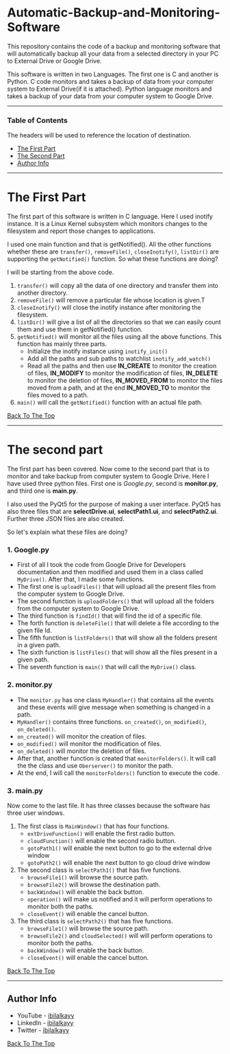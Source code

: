 # Automatic-Backup-and-Monitoring-Software
This repository contains the code of a backup and monitoring software that will automatically backup all your data from a selected directory in your PC to External Drive or Google Drive.

This software is written in two Languages. The first one is C and another is Python. 
C code monitors and takes a backup of data from your computer system to External Drive(if it is attached). Python language monitors and takes a backup of your data from your computer system to Google Drive.

---

### Table of Contents
The headers will be used to reference the location of destination.

- [The First Part](#the-first-part)
- [The Second Part](#the-second-part)
- [Author Info](#author-info)

---


# The First Part
The first part of this software is written in C language. Here I used inotify instance. It is a Linux Kernel subsystem which monitors changes to the filesystem and report those changes to applications.

I used one main function and that is getNotified(). All the other functions whether these are ```transfer()```, ```removeFile()```, ```closeInotify()```, ```listDir()``` are supporting the ```getNotified()``` function. So what these functions are doing?

I will be starting from the above code. 

1. ```transfer()``` will copy all the data of one directory and transfer them into another directory. 
2. ```removeFile()``` will remove a particular file whose location is given.T
3. ```closeInotify()``` will close the inotify instance after monitoring the filesystem.
4. ```listDir()``` will give a list of all the directories so that we can easily count them and use them in getNotified() function.
5. ```getNotified()``` will monitor all the files using all the above functions. This function has mainly three parts. 
   - Initialize the inotify instance using ```inotify_init()```
   - Add all the paths and sub paths to watchlist ```inotify_add_watch()```
   - Read all the paths and then use **IN_CREATE** to monitor the creation of files, **IN_MODIFY** to monitor the modification of files, **IN_DELETE** to monitor the deletion of files, **IN_MOVED_FROM** to monitor the files moved from a path, and at the end **IN_MOVED_TO** to monitor the files moved to a path. 
6. ```main()``` will call the ```getNotified()``` function with an actual file path.

[Back To The Top](#Automatic-Backup-and-Monitoring-Software)

---

# The second part
The first part has been covered. Now come to the second part that is to monitor and take backup from computer system to Google Drive. Here I have used three python files. First one is *Google.py*, second is **monitor.py**, and third one is **main.py**.

I also used the PyQt5 for the purpose of making a user interface. PyQt5 has also three files that are **selectDrive.ui**, **selectPath1.ui**, and **selectPath2.ui**. Further three JSON files are also created. 

So let's explain what these files are doing?

### 1. Google.py
   - First of all I took the code from Google Drive for Developers documentation and then modified and used them in a class called ```MyDrive()```. After that, I made some functions. 
   - The first one is ```uploadFiles()``` that will upload all the present files from the computer system to Google Drive.
   - The second function is ```uploadFolders()``` that will upload all the folders from the computer system to Google Drive.
   - The third function is ```findId()``` that will find the id of a specific file.
   - The forth function is ```deleteFile()``` that will delete a file according to the given file Id.
   - The fifth function is ```listFolders()``` that will show all the folders present in a given path.
   - The sixth function is ```listFiles()``` that will show all the files present in a given path.
   - The seventh function is ```main()``` that will call the ```MyDrive()``` class.

### 2. monitor.py
   - The ```monitor.py``` has one class ```MyHandler()``` that contains all the events and these events will give message when something is changed in a path.
   - ```MyHandler()``` contains three functions. ```on_created()```, ```on_modified()```, ```on_deleted()```.
   - ```on_created()``` will monitor the creation of files.
   - ```on_modified()``` will monitor the modification of files.
   - ```on_deleted()``` will monitor the deletion of files.
   - After that, another function is created that ```monitorFolders()```. It will call the the class and use ```Oberserver()``` to monitor the path.
   - At the end, I will call the ```monitorFolders()``` function to execute the code.

### 3. main.py
   Now come to the last file. It has three classes because the software has three user windows.
   1. The first class is ```MainWindow()``` that has four functions.
      - ```extDriveFunction()``` will enable the first radio button.
      - ```cloudFunction()``` will enable the second radio button.
      - ```gotoPath1()``` will enable the next button to go to the external drive window
      - ```gotoPath2()``` will enable the next button to go cloud drive window
   2. The second class is ```selectPath1()``` that has five functions.
      - ```browseFile1()``` will browse the source path.
      - ```browseFile2()``` will browse the destination path.
      - ```backWindow()``` will enable the back button.
      - ```operation()``` will make us notified and it will perform operations to monitor both the paths.
      - ```closeEvent()``` will enable the cancel button.
   3. The third class is ```selectPath2()``` that has five functions.
      - ```browseFile1()``` will browse the source path.
      - ```browseFile2()``` and ```cloudSelected()``` will will perform operations to monitor both the paths.
      - ```backWindow()``` will enable the back button.
      - ```closeEvent()``` will enable the cancel button.

[Back To The Top](#Automatic-Backup-and-Monitoring-Software)

---

## Author Info

- YouTube - [ibilalkayy](https://www.youtube.com/channel/UCBLTfRg0Rgm4FtXkvql7DRQ)
- LinkedIn - [ibilalkayy](https://www.linkedin.com/in/ibilalkayy/)
- Twitter - [ibilalkayy](https://twitter.com/ibilalkayy)

[Back To The Top](#Automatic-Backup-and-Monitoring-Software)

